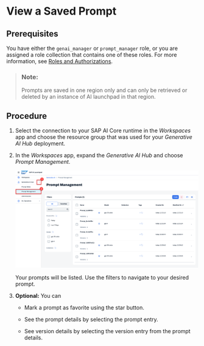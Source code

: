 <!-- loiod07a272b22234d7a920f942a3d280c51 -->

# View a Saved Prompt



<a name="loiod07a272b22234d7a920f942a3d280c51__prereq_yxf_gyb_rzb"/>

## Prerequisites

You have either the `genai_manager` or `prompt_manager` role, or you are assigned a role collection that contains one of these roles. For more information, see [Roles and Authorizations](security-e4cf710.md#loio4ef8499d7a4945ec854e3b4590830bcc).

> ### Note:  
> Prompts are saved in one region only and can only be retrieved or deleted by an instance of AI launchpad in that region.



<a name="loiod07a272b22234d7a920f942a3d280c51__steps_zr4_pq5_jzb"/>

## Procedure

1.  Select the connection to your SAP AI Core runtime in the *Workspaces* app and choose the resource group that was used for your *Generative AI Hub* deployment.

2.  In the *Workspaces* app, expand the *Generative AI Hub* and choose *Prompt Management*.

    ![](images/find_prompt_bf9167e.png)

    Your prompts will be listed. Use the filters to navigate to your desired prompt.

3.  **Optional:** You can

    -   Mark a prompt as favorite using the star button.

    -   See the prompt details by selecting the prompt entry.

    -   See version details by selecting the version entry from the prompt details.



